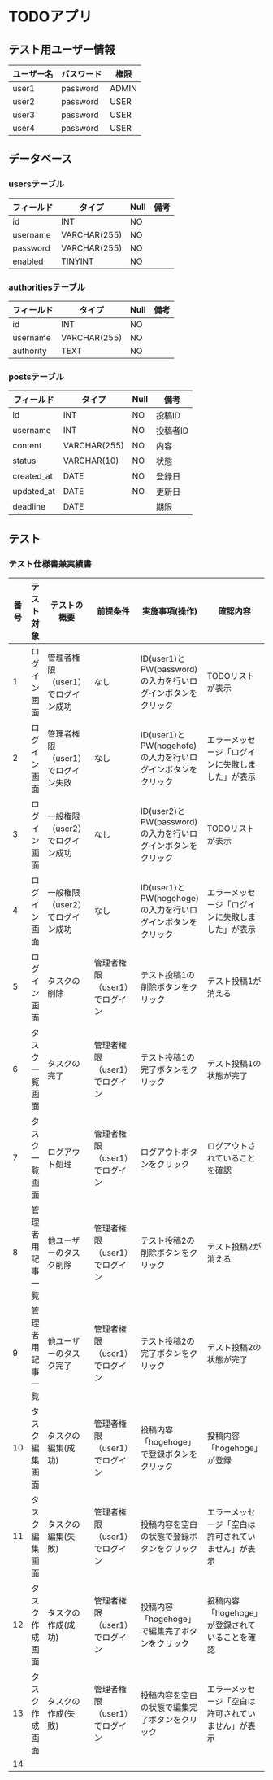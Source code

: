 # TODOアプリ

## テスト用ユーザー情報
| ユーザー名 | パスワード | 権限 |
| ---- | ---- | ---- |
| user1 | password | ADMIN |
| user2 | password | USER |
| user3 | password | USER |
| user4 | password | USER |

## データベース
### usersテーブル
| フィールド | タイプ | Null | 備考 |
| ---- | ---- | ---- | ---- |
| id | INT | NO |  |
| username | VARCHAR(255) | NO |  |
| password | VARCHAR(255) | NO |  |
| enabled | TINYINT | NO |  |

### authoritiesテーブル
| フィールド | タイプ | Null | 備考 |
| ---- | ---- | ---- | ---- |
| id | INT | NO |  |
| username | VARCHAR(255) | NO |  |
| authority | TEXT | NO |  |

### postsテーブル
| フィールド      | タイプ | Null | 備考 |
|------------| ---- | ---- | ---- |
| id         | INT | NO | 投稿ID |
| username   | INT | NO | 投稿者ID |
| content    | VARCHAR(255) | NO | 内容 |
| status     | VARCHAR(10) | NO | 状態 |
| created_at | DATE | NO | 登録日 |
| updated_at | DATE | NO | 更新日 |
| deadline   | DATE |  | 期限 |

## テスト
### テスト仕様書兼実績書
| 番号 | テスト対象    | テストの概要              | 前提条件               | 実施事項(操作)                               | 確認内容                        | 実行日 | 結果                         |
|----|----------|---------------------|--------------------|----------------------------------------|-----------------------------| ---- |----------------------------|
| 1  | ログイン画面   | 管理者権限（user1）でログイン成功 | なし                 | ID(user1)とPW(password)の入力を行いログインボタンをクリック | TODOリストが表示                  |  | ![test1](test/test1.png)   |
| 2  | ログイン画面   | 管理者権限（user1）でログイン失敗 | なし                 | ID(user1)とPW(hogehofe)の入力を行いログインボタンをクリック | エラーメッセージ「ログインに失敗しました」が表示    |  | ![test2](test/test2.png)   |
| 3  | ログイン画面   | 一般権限（user2）でログイン成功  | なし                 | ID(user2)とPW(password)の入力を行いログインボタンをクリック | TODOリストが表示                  |  | ![test3](test/test3.png)   |
| 4  | ログイン画面   | 一般権限（user2）でログイン成功  | なし                 | ID(user1)とPW(hogehoge)の入力を行いログインボタンをクリック | エラーメッセージ「ログインに失敗しました」が表示    |  | ![test4](test/test4.png)   |
| 5  | ログイン画面   | タスクの削除              | 管理者権限（user1）でログイン | テスト投稿1の削除ボタンをクリック | テスト投稿1が消える           |  | ![test5](test/test5.png)   |
| 6  | タスク一覧画面  | タスクの完了              | 管理者権限（user1）でログイン  | テスト投稿1の完了ボタンをクリック | テスト投稿1の状態が完了                |  | ![test6](test/test6.png)   |
| 7  | タスク一覧画面  | ログアウト処理             | 管理者権限（user1）でログイン  | ログアウトボタンをクリック | ログアウトされていることを確認             |  | ![test7](test/test7.png)   |
| 8  | 管理者用記事一覧 | 他ユーザーのタスク削除         | 管理者権限（user1）でログイン  | テスト投稿2の削除ボタンをクリック | テスト投稿2が消える                  |  | ![test8](test/test8.png)   |
| 9  | 管理者用記事一覧 | 他ユーザーのタスク完了         | 管理者権限（user1）でログイン  | テスト投稿2の完了ボタンをクリック | テスト投稿2の状態が完了                |  | ![test9](test/test9.png)   |
| 10 | タスク編集画面  | タスクの編集(成功)          | 管理者権限（user1）でログイン  | 投稿内容「hogehoge」で登録ボタンをクリック | 投稿内容「hogehoge」が登録           |  | ![test10](test/test10.png) |
| 11 | タスク編集画面  | タスクの編集(失敗)          | 管理者権限（user1）でログイン  | 投稿内容を空白の状態で登録ボタンをクリック | エラーメッセージ「空白は許可されていません」が表示   |  | ![test11](test/test11.png) |
| 12 | タスク作成画面  | タスクの作成(成功)          | 管理者権限（user1）でログイン  | 投稿内容「hogehoge」で編集完了ボタンをクリック | 投稿内容「hogehoge」が登録されていることを確認 |  | ![test12](test/test12.png) |
| 13 | タスク作成画面  | タスクの作成(失敗)          | 管理者権限（user1）でログイン  | 投稿内容を空白の状態で編集完了ボタンをクリック | エラーメッセージ「空白は許可されていません」が表示   |  | ![test13](test/test13.png) |
| 14 |          |                     |                    |                                        |                             |  |                            |
